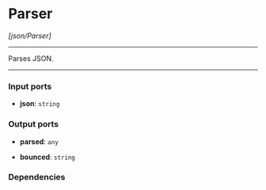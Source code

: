 # Parser

_[json/Parser]_

---

Parses JSON.<br>

---

### Input ports

* __json__: ` string `

### Output ports

* __parsed__: ` any `


* __bounced__: ` string `

### Dependencies




